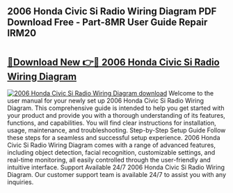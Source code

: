 ## 2006 Honda Civic Si Radio Wiring Diagram PDF Download Free - Part-8MR User Guide Repair lRM20

# <h2><a href="http://dfuigh.blite.top/?on=2006+Honda+Civic+Si+Radio+Wiring+Diagram">🔗Download New 👉🔴 2006 Honda Civic Si Radio Wiring Diagram</a></h2>

[![2006 Honda Civic Si Radio Wiring Diagram download](https://i.imgur.com/lujVjoI.png)](http://dfuigh.blite.top/?on=2006+Honda+Civic+Si+Radio+Wiring+Diagram)
Welcome to the user manual for your newly set up 2006 Honda Civic Si Radio Wiring Diagram. This comprehensive guide is intended to help you get started with your product and provide you with a thorough understanding of its features, functions, and capabilities. You will find clear instructions for installation, usage, maintenance, and troubleshooting. Step-by-Step Setup Guide Follow these steps for a seamless and successful setup experience. 2006 Honda Civic Si Radio Wiring Diagram comes with a range of advanced features, including object detection, facial recognition, customizable settings, and real-time monitoring, all easily controlled through the user-friendly and intuitive interface. Support Available 24/7 2006 Honda Civic Si Radio Wiring Diagram. Our customer support team is available 24/7 to assist you with any inquiries.
